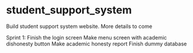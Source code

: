 # student_support_system

Build student support system website. More details to come

Sprint 1: 
Finish the login screen
Make menu screen with academic dishonesty button
Make academic honesty report
Finish dummy database
